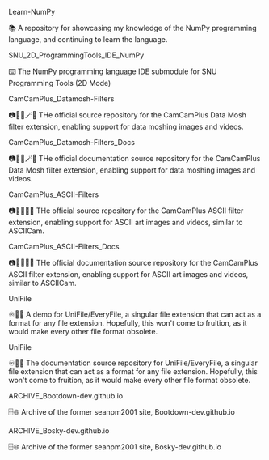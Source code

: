 
Learn-NumPy

📚️ A repository for showcasing my knowledge of the NumPy programming language, and continuing to learn the language. 

SNU_2D_ProgrammingTools_IDE_NumPy

⌨️ The NumPy programming language IDE submodule for SNU Programming Tools (2D Mode)

CamCamPlus_Datamosh-Filters

📷️📸️➕️🪄️💾️ THe official source repository for the CamCamPlus Data Mosh filter extension, enabling support for data moshing images and videos.

CamCamPlus_Datamosh-Filters_Docs

📷️📸️➕️🪄️📖️ THe official documentation source repository for the CamCamPlus Data Mosh filter extension, enabling support for data moshing images and videos.

CamCamPlus_ASCII-Filters

📷️📸️➕️🔢️💾️ THe official source repository for the CamCamPlus ASCII filter extension, enabling support for ASCII art images and videos, similar to ASCIICam.

CamCamPlus_ASCII-Filters_Docs

📷️📸️➕️🔢️📖️ THe official documentation source repository for the CamCamPlus ASCII filter extension, enabling support for ASCII art images and videos, similar to ASCIICam.

UniFile

♾️📄️💾️ A demo for UniFile/EveryFile, a singular file extension that can act as a format for any file extension. Hopefully, this won't come to fruition, as it would make every other file format obsolete.

UniFile

♾️📄️📖️ The documentation source repository for UniFile/EveryFile, a singular file extension that can act as a format for any file extension. Hopefully, this won't come to fruition, as it would make every other file format obsolete.

ARCHIVE_Bootdown-dev.github.io

🗄️🌐️ Archive of the former seanpm2001 site, Bootdown-dev.github.io

ARCHIVE_Bosky-dev.github.io

🗄️🌐️ Archive of the former seanpm2001 site, Bosky-dev.github.io

